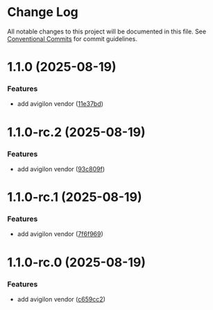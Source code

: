 # Change Log

All notable changes to this project will be documented in this file.
See [Conventional Commits](https://conventionalcommits.org) for commit guidelines.

# 1.1.0 (2025-08-19)


### Features

* add avigilon vendor ([11e37bd](https://github.com/zerobias-org/vendor/commit/11e37bd0a05c14d5247344b713bb8c4445048531))





# 1.1.0-rc.2 (2025-08-19)


### Features

* add avigilon vendor ([93c809f](https://github.com/zerobias-org/vendor/commit/93c809f4d4d8d5fdfc06c3e2208be33ff61deaa7))





# 1.1.0-rc.1 (2025-08-19)


### Features

* add avigilon vendor ([7f6f969](https://github.com/zerobias-org/vendor/commit/7f6f96917075c939f83f96a944721b8bedd311e3))





# 1.1.0-rc.0 (2025-08-19)


### Features

* add avigilon vendor ([c659cc2](https://github.com/zerobias-org/vendor/commit/c659cc2ca024f1525caa1a0414d8819a7bc19488))

